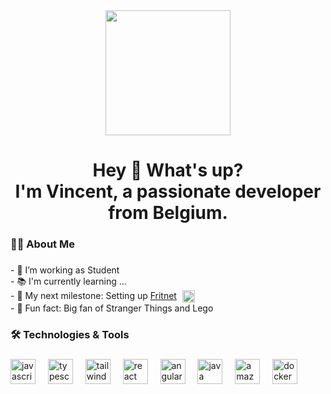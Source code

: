 <div align="center">
  <img height="200" src="https://cdn.discordapp.com/attachments/1273758223035535453/1282117195974836306/Stranger-Things-Demogorgon.png?ex=66de3030&is=66dcdeb0&hm=b4c19b36efbb2a7ddedee87ba687b7c0c4ec92613e4274cf7eaab6a5ac46736e&"  />
</div>

###

<h1 align="center">Hey 👋 What's up?<br>I'm Vincent, a passionate developer from Belgium.</h1>

###

<h3 align="left">👩‍💻  About Me</h3>

###

<p align="left">
  - 🔭 I’m working as Student
  <br>- 📚 I'm currently learning ...
  <br>- 🎯 My next milestone: Setting up <a href="https://www.fritnet.be" target="_blank">Fritnet</a>
  <img src="https://shorturl.at/UMmN9" alt="Fritnet Logo" width="20" height="20" style="vertical-align: middle; margin-left: 5px;"/>
  <br>- 🎲 Fun fact: Big fan of Stranger Things and Lego</p>

###

<h3 align="left">🛠️ Technologies & Tools</h3>

###

<div align="left">
  <img src="https://skillicons.dev/icons?i=js" height="40" alt="javascript logo"  />
  <img width="12" />
  <img src="https://skillicons.dev/icons?i=ts" height="40" alt="typescript logo"  />
  <img width="12" />
  <img src="https://skillicons.dev/icons?i=tailwind" height="40" alt="tailwindcss logo"  />
  <img width="12" />
  <img src="https://skillicons.dev/icons?i=react" height="40" alt="react logo"  />
  <img width="12" />
  <img src="https://skillicons.dev/icons?i=angular" height="40" alt="angularjs logo"  />
  <img width="12" />
  <img src="https://skillicons.dev/icons?i=java" height="40" alt="java logo"  />
  <img width="12" />
  <img src="https://skillicons.dev/icons?i=aws" height="40" alt="amazonwebservices logo"  />
  <img width="12" />
  <img src="https://skillicons.dev/icons?i=docker" height="40" alt="docker logo"  />
</div>

###
